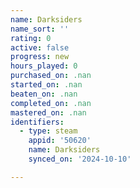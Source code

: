 ```yaml
---
name: Darksiders
name_sort: ''
rating: 0
active: false
progress: new
hours_played: 0
purchased_on: .nan
started_on: .nan
beaten_on: .nan
completed_on: .nan
mastered_on: .nan
identifiers:
  - type: steam
    appid: '50620'
    name: Darksiders
    synced_on: '2024-10-10'

---
```

